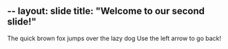 --
layout: slide
title: "Welcome to our second slide!"
---
The quick brown fox jumps over the lazy dog
Use the left arrow to go back!
